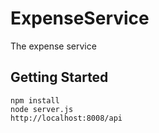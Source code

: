 ExpenseService
==============

The expense service

## Getting Started ##

	npm install
	node server.js
	http://localhost:8008/api